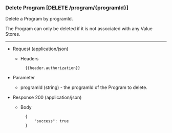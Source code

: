 ### Delete Program [DELETE /program/{programId}]

Delete a Program by programId.

The Program can only be deleted if it is not associated with any Value Stores.

---

+ Request (application/json)
    + Headers
    
            {{header.authorization}}

+ Parameter
    + programId (string) - the programId of the Program to delete.

+ Response 200 (application/json)

    + Body

            {
                "success": true
            }
